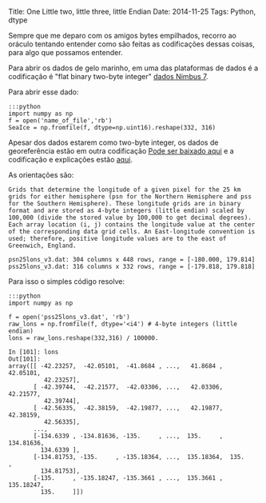 Title: One Little two, little three, little Endian 
Date: 2014-11-25
Tags: Python, dtype 

Sempre que me deparo com os amigos bytes empilhados, recorro ao oráculo
tentando entender como são feitas as codificações dessas coisas, para
algo que possamos entender.

Para abrir os dados de gelo marinho, em uma das plataformas de dados é a codificação é "flat binary two-byte integer" [dados Nimbus 7](http://nsidc.org/data/docs/daac/nsidc0079_bootstrap_seaice.gd.html).

Para abrir esse dado:

    :::python
    import numpy as np
    f = open('name_of_file','rb')
    SeaIce = np.fromfile(f, dtype=np.uint16).reshape(332, 316)

Apesar dos dados estarem como two-byte integer, os dados de georeferência estão
em outra codificação [Pode ser baixado
aqui](ftp://sidads.colorado.edu/pub/DATASETS/seaice/polar-stereo/tools/) e a
codificação e explicações estão
[aqui](http://nsidc.org/data/polar_stereo/tools_geo_pixel.html#dataviewer.sav).

As orientações são:

    Grids that determine the longitude of a given pixel for the 25 km grids for either hemisphere (psn for the Northern Hemisphere and pss for the Southern Hemisphere). These longitude grids are in binary format and are stored as 4-byte integers (little endian) scaled by 100,000 (divide the stored value by 100,000 to get decimal degrees). Each array location (i, j) contains the longitude value at the center of the corresponding data grid cells. An East-longitude convention is used; therefore, positive longitude values are to the east of Greenwich, England.

    psn25lons_v3.dat: 304 columns x 448 rows, range = [-180.000, 179.814]
    pss25lons_v3.dat: 316 columns x 332 rows, range = [-179.818, 179.818]

Para isso o simples código resolve:

    :::python
    import numpy as np

    f = open('pss25lons_v3.dat', 'rb')
    raw_lons = np.fromfile(f, dtype='<i4') # 4-byte integers (little endian)
    lons = raw_lons.reshape(332,316) / 100000.

    In [101]: lons
    Out[101]: 
    array([[ -42.23257,  -42.05101,  -41.8684 , ...,   41.8684 ,   42.05101,
              42.23257],
           [ -42.39744,  -42.21577,  -42.03306, ...,   42.03306,   42.21577,
              42.39744],
           [ -42.56335,  -42.38159,  -42.19877, ...,   42.19877,   42.38159,
              42.56335],
           ..., 
           [-134.6339 , -134.81636, -135.     , ...,  135.     ,  134.81636,
             134.6339 ],
           [-134.81753, -135.     , -135.18364, ...,  135.18364,  135.     ,
             134.81753],
           [-135.     , -135.18247, -135.3661 , ...,  135.3661 ,  135.18247,
             135.     ]])
